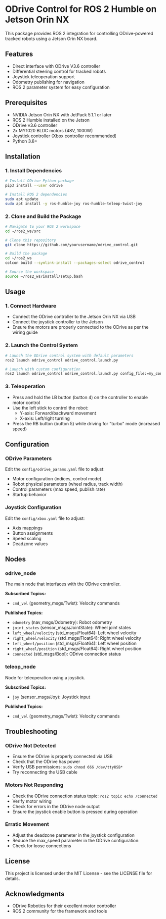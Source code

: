 # ODrive Control for ROS 2 Humble on Jetson Orin NX

This package provides ROS 2 integration for controlling ODrive-powered tracked robots using a Jetson Orin NX board.

## Features

- Direct interface with ODrive V3.6 controller
- Differential steering control for tracked robots
- Joystick teleoperation support
- Odometry publishing for navigation
- ROS 2 parameter system for easy configuration

## Prerequisites

- NVIDIA Jetson Orin NX with JetPack 5.1.1 or later
- ROS 2 Humble installed on the Jetson
- ODrive v3.6 controller
- 2x MY1020 BLDC motors (48V, 1000W)
- Joystick controller (Xbox controller recommended)
- Python 3.8+

## Installation

### 1. Install Dependencies

```bash
# Install ODrive Python package
pip3 install --user odrive

# Install ROS 2 dependencies
sudo apt update
sudo apt install -y ros-humble-joy ros-humble-teleop-twist-joy
```

### 2. Clone and Build the Package

```bash
# Navigate to your ROS 2 workspace
cd ~/ros2_ws/src

# Clone this repository
git clone https://github.com/yourusername/odrive_control.git

# Build the package
cd ~/ros2_ws
colcon build --symlink-install --packages-select odrive_control

# Source the workspace
source ~/ros2_ws/install/setup.bash
```

## Usage

### 1. Connect Hardware

- Connect the ODrive controller to the Jetson Orin NX via USB
- Connect the joystick controller to the Jetson
- Ensure the motors are properly connected to the ODrive as per the wiring guide

### 2. Launch the Control System

```bash
# Launch the ODrive control system with default parameters
ros2 launch odrive_control odrive_control.launch.py

# Launch with custom configuration
ros2 launch odrive_control odrive_control.launch.py config_file:=my_config.yaml joy_config:=my_joystick.yaml
```

### 3. Teleoperation

- Press and hold the LB button (button 4) on the controller to enable motor control
- Use the left stick to control the robot:
  - Y-axis: Forward/backward movement
  - X-axis: Left/right turning
- Press the RB button (button 5) while driving for "turbo" mode (increased speed)

## Configuration

### ODrive Parameters

Edit the `config/odrive_params.yaml` file to adjust:

- Motor configuration (indices, control mode)
- Robot physical parameters (wheel radius, track width)
- Control parameters (max speed, publish rate)
- Startup behavior

### Joystick Configuration

Edit the `config/xbox.yaml` file to adjust:

- Axis mappings
- Button assignments
- Speed scaling
- Deadzone values

## Nodes

### odrive_node

The main node that interfaces with the ODrive controller.

**Subscribed Topics:**
- `cmd_vel` (geometry_msgs/Twist): Velocity commands

**Published Topics:**
- `odometry` (nav_msgs/Odometry): Robot odometry
- `joint_states` (sensor_msgs/JointState): Wheel joint states
- `left_wheel/velocity` (std_msgs/Float64): Left wheel velocity
- `right_wheel/velocity` (std_msgs/Float64): Right wheel velocity
- `left_wheel/position` (std_msgs/Float64): Left wheel position
- `right_wheel/position` (std_msgs/Float64): Right wheel position
- `connected` (std_msgs/Bool): ODrive connection status

### teleop_node

Node for teleoperation using a joystick.

**Subscribed Topics:**
- `joy` (sensor_msgs/Joy): Joystick input

**Published Topics:**
- `cmd_vel` (geometry_msgs/Twist): Velocity commands

## Troubleshooting

### ODrive Not Detected

- Ensure the ODrive is properly connected via USB
- Check that the ODrive has power
- Verify USB permissions: `sudo chmod 666 /dev/ttyUSB*`
- Try reconnecting the USB cable

### Motors Not Responding

- Check the ODrive connection status topic: `ros2 topic echo /connected`
- Verify motor wiring
- Check for errors in the ODrive node output
- Ensure the joystick enable button is pressed during operation

### Erratic Movement

- Adjust the deadzone parameter in the joystick configuration
- Reduce the max_speed parameter in the ODrive configuration
- Check for loose connections

## License

This project is licensed under the MIT License - see the LICENSE file for details.

## Acknowledgments

- ODrive Robotics for their excellent motor controller
- ROS 2 community for the framework and tools

